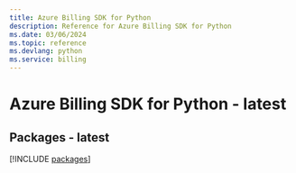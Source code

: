 ```yaml
---
title: Azure Billing SDK for Python
description: Reference for Azure Billing SDK for Python
ms.date: 03/06/2024
ms.topic: reference
ms.devlang: python
ms.service: billing
---
```

# Azure Billing SDK for Python - latest
## Packages - latest
[!INCLUDE [packages](billing-index.md)]